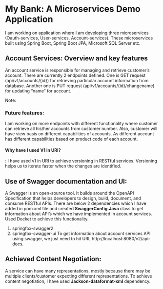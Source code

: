 # My Bank: A Microservices Demo Application

I am working on application where I am developing three microservices (Oauth-services, User-services, Account-services). These microservices built using Spring Boot, Spring Boot JPA, Microsoft SQL Server etc.

## Account Services: Overview and key features

An account service is responsible for managing and retrieve customer’s account. There are currently 2 endpoints defined. One is GET request (api/v1/accounts/{id}) for retrieving particular account information from database. Another one is PUT request (api/v1/accounts/{id}/changename) for updating “name” for account.

Note: 
 ### Future features:
I am working on more endpoints with different functionality where customer can retrieve all his/her accounts from customer number. Also, customer will have view basis on different capabilities of accounts. As different account has different capabilities based on product code of each account.

#### Why have I used V1 in URI?

: I have used v1 in URI to achieve versioning in RESTful services. Versioning helps us to iterate faster when the changes are identified.

## Use of Swagger documentation and UI:

A Swagger is an open-source tool. It builds around the OpenAPI Specification that helps developers to design, build, document, and consume RESTful APIs. 
There are below 2 dependencies which I have added in pom.xml file and created **SwaggerConfig.Java** class to get information about API’s which we have implemented in account services. Used Docket to achieve this functionality.
1.	springfox-swagger2
2.	springfox-swagger-ui
To get information about account services API using swagger, we just need to hit URL http://localhost:8080/v2/api-docs. 

## Achieved Content Negotiation: 

A service can have many representations, mostly because there may be multiple clients/customer expecting different representations. 
To achieve content negotiation, I have used **Jackson-dataformat-xml** dependency.

